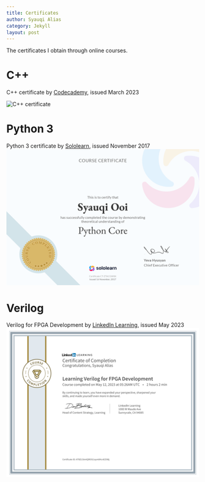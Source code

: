 ```yaml
---
title: Certificates
author: Syauqi Alias
category: Jekyll
layout: post
---
```

The certificates I obtain through online courses.
# C++
C++ certificate by <a href="https://www.codecademy.com/profiles/java8066407685/certificates/b74a2390dfc4127fa5d43fe147425ad0" target="_blank">Codecademy</a>, issued March 2023

![C++ certificate](https://syauqi-alias.github.io/assets/ccert.PNG "C++ certificate by Codecademy")

# Python 3 
Python 3 certificate by <a href="https://www.sololearn.com/certificates/CT-ZTACGWSK" target="_blank"> Sololearn</a>, issued November 2017
![Python 3 certificate]( assets/python3.PNG "Python 3 certificate by Sololearn")

# Verilog
Verilog for FPGA Development by <a href="https://www.linkedin.com/learning/certificates/8777e8a18f71ee7125e4be11fea11b7de888d1df7b2cf2763d9f6c90443dc56a?lipi=urn%3Ali%3Apage%3Ad_flagship3_profile_view_base%3BnKcK2fLaRgOBErq%2F41vMLg%3D%3D" target="_blank">LinkedIn Learning</a>, issued May 2023
![Verilog for FPGA Dev certificate]( assets/fpga.PNG "Verilog Dev certificate by LinkedIn")